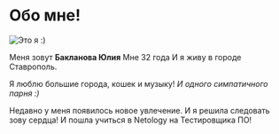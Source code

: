 # Обо мне!

![Это я :)](IMG-20190927-WA0012.jpg)

Меня зовут **Бакланова Юлия**
Мне 32 года
И я живу в городе Ставрополь.

Я люблю большие города, кошек и музыку! _И одного симпатичного парня :)_

Недавно у меня появилось новое увлечение. И я решила следовать зову сердца! И пошла учиться в Netology на Тестировщика ПО!